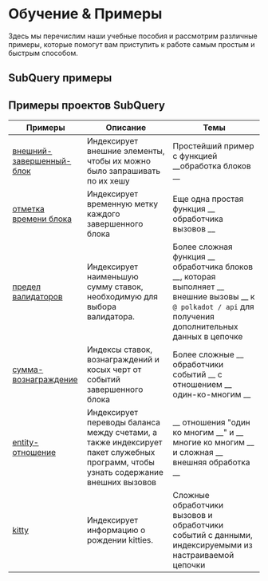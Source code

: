 # Обучение & Примеры

Здесь мы перечислим наши учебные пособия и рассмотрим различные примеры, которые помогут вам приступить к работе самым простым и быстрым способом.

## SubQuery примеры



## Примеры проектов SubQuery

| Примеры                                                                                      | Описание                                                                                                                          | Темы                                                                                                                                                          |
| -------------------------------------------------------------------------------------------- | --------------------------------------------------------------------------------------------------------------------------------- | ------------------------------------------------------------------------------------------------------------------------------------------------------------- |
| [внешний-завершенный-блок](https://github.com/subquery/tutorials-extrinsic-finalised-blocks) | Индексирует внешние элементы, чтобы их можно было запрашивать по их хешу                                                          | Простейший пример с функцией __обработка блоков __                                                                                                        |
| [отметка времени блока](https://github.com/subquery/tutorials-block-timestamp)               | Индексирует временную метку каждого завершенного блока                                                                            | Еще одна простая функция __ обработчика вызовов __                                                                                                            |
| [предел валидаторов](https://github.com/subquery/tutorials-validator-threshold)              | Индексирует наименьшую сумму ставок, необходимую для выбора валидатора.                                                           | Более сложная функция __ обработчика блоков __, которая выполняет __ внешние вызовы __ к `@ polkadot / api` для получения дополнительных данных в цепочке |
| [сумма-вознаграждение](https://github.com/subquery/tutorials-sum-reward)                     | Индексы ставок, вознаграждений и косых черт от событий завершенного блока                                                         | Более сложные __ обработчики событий __ с отношением __ один-ко-многим __                                                                                     |
| [entity-отношение](https://github.com/subquery/tutorials-entity-relations)                   | Индексирует переводы баланса между счетами, а также индексирует пакет служебных программ, чтобы узнать содержание внешних вызовов | __ отношения "один ко многим __" и __ многие ко многим __ и сложная __ внешняя обработка __                                                               |
| [kitty](https://github.com/subquery/tutorials-kitty-chain)                                   | Индексирует информацию о рождении kitties.                                                                                        | Сложные обработчики вызовов и обработчики событий с данными, индексируемыми из настраиваемой цепочки                                                          |
